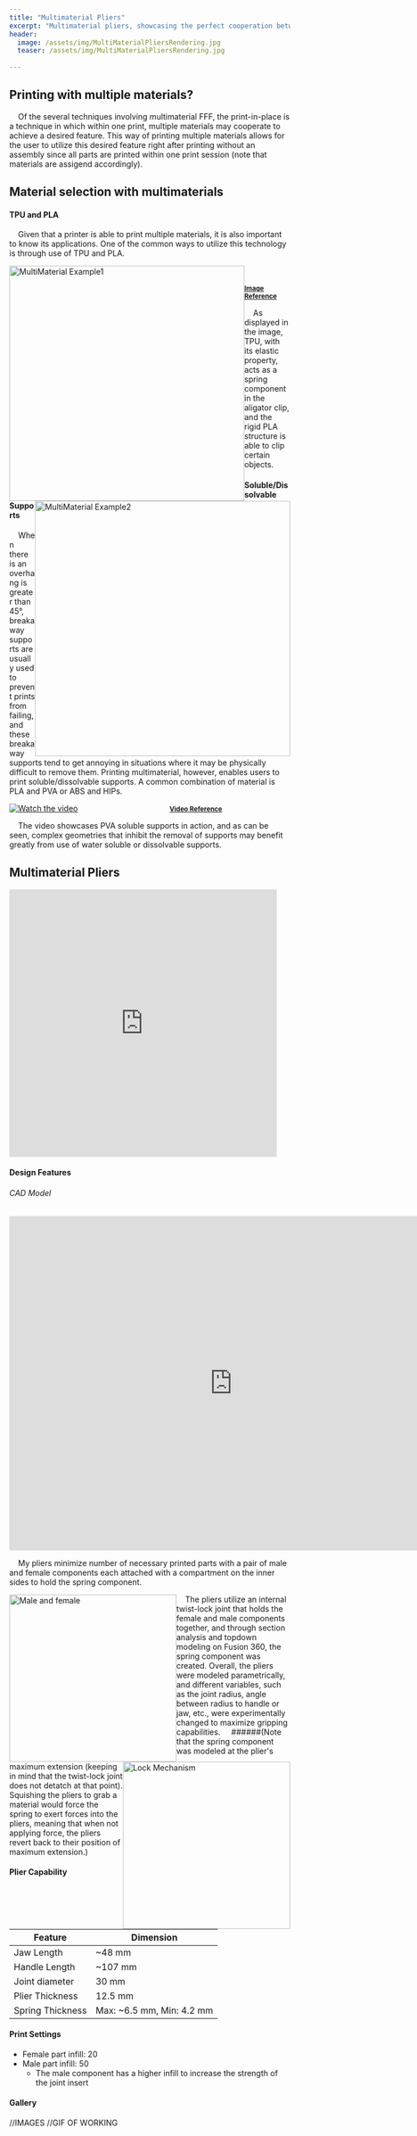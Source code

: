 ```yaml
---
title: "Multimaterial Pliers"
excerpt: "Multimaterial pliers, showcasing the perfect cooperation between rigid PLA and elastic TPU, is able to pick up things as small as a resistor."
header:
  image: /assets/img/MultiMaterialPliersRendering.jpg
  teaser: /assets/img/MultiMaterialPliersRendering.jpg
   
---
```

## Printing with multiple materials?

&nbsp;&nbsp;&nbsp;&nbsp;Of the several techniques involving multimaterial FFF, the print-in-place is a technique in which within one print, multiple materials may cooperate to achieve a desired feature. This way of printing multiple materials allows for the user to utilize this desired feature right after printing without an assembly since all parts are printed within one print session (note that materials are assigend accordingly). 

## Material selection with multimaterials

#### TPU and PLA

&nbsp;&nbsp;&nbsp;&nbsp;Given that a printer is able to print multiple materials, it is also important to know its applications. One of the common ways to utilize this technology is through use of TPU and PLA.

<img style="float: left;" src="https://ChanwooLe2.github.io/assets/img/MultiMaterialEx.png" alt="MultiMaterial Example1" width="422"/> <img style="float: right;" src="https://ChanwooLe2.github.io/assets/img/MultiMaterialEx2.png" alt="MultiMaterial Example2" width="458"/>
&nbsp;&nbsp;&nbsp;&nbsp;&nbsp;&nbsp;&nbsp;&nbsp;&nbsp;&nbsp;&nbsp;&nbsp;&nbsp;&nbsp;&nbsp;&nbsp;&nbsp;&nbsp;&nbsp;&nbsp;&nbsp;&nbsp;&nbsp;&nbsp;&nbsp;&nbsp;&nbsp;&nbsp;&nbsp;&nbsp;&nbsp;&nbsp;&nbsp;&nbsp;&nbsp;&nbsp;&nbsp;&nbsp;&nbsp;&nbsp;<small> [**Image Reference**](https://community.ultimaker.com/topic/42890-ultimaker-cura-53-beta-released/) </small>

&nbsp;&nbsp;&nbsp;&nbsp;As displayed in the image, TPU, with its elastic property, acts as a spring component in the aligator clip, and the rigid PLA structure is able to clip certain objects.

#### Soluble/Dissolvable Supports

&nbsp;&nbsp;&nbsp;&nbsp;When there is an overhang is greater than 45°, breakaway supports are usually used to prevent prints from failing, and these breakaway supports tend to get annoying in situations where it may be physically difficult to remove them. Printing multimaterial, however, enables users to print soluble/dissolvable supports. A common combination of material is PLA and PVA or ABS and HIPs.

[![Watch the video](https://img.youtube.com/vi/_PhN_3ijv8I/maxresdefault.jpg)](https://youtu.be/_PhN_3ijv8I)
&nbsp;&nbsp;&nbsp;&nbsp;&nbsp;&nbsp;&nbsp;&nbsp;&nbsp;&nbsp;&nbsp;&nbsp;&nbsp;&nbsp;&nbsp;&nbsp;&nbsp;&nbsp;&nbsp;&nbsp;&nbsp;&nbsp;&nbsp;&nbsp;&nbsp;&nbsp;&nbsp;&nbsp;&nbsp;&nbsp;&nbsp;&nbsp;&nbsp;&nbsp;&nbsp;&nbsp;&nbsp;&nbsp;&nbsp;&nbsp;<small> [**Video Reference**](https://www.youtube.com/@3dprintlife253) </small>

&nbsp;&nbsp;&nbsp;&nbsp;The video showcases PVA soluble supports in action, and as can be seen, complex geometries that inhibit the removal of supports may benefit greatly from use of water soluble or dissolvable supports.

## Multimaterial Pliers

<iframe src="https://giphy.com/embed/7tUbr1NVhyq3XBHtzr" width="480" height="480" frameBorder="0" class="giphy-embed" allowFullScreen></iframe><p><a href="https://giphy.com/gifs/7tUbr1NVhyq3XBHtzr"></a></p>

#### Design Features

###### CAD Model
<iframe src="https://vanderbilt643.autodesk360.com/shares/public/SH512d4QTec90decfa6e52489135c91e2e3a?mode=embed" width="800" height="600" allowfullscreen="true" webkitallowfullscreen="true" mozallowfullscreen="true"  frameborder="0"></iframe>

&nbsp;&nbsp;&nbsp;&nbsp;My pliers minimize number of necessary printed parts with a pair of male and female components each attached with a compartment on the inner sides to hold the spring component. 

<img style="float: left;" src="https://ChanwooLe2.github.io/assets/img/20240402_163049.jpg" alt="Male and female" width="300"/> <img style="float: right;" src="https://ChanwooLe2.github.io/assets/img/MultiMaterialTwistLock.png" alt="Lock Mechanism" width="300"/>





&nbsp;&nbsp;&nbsp;&nbsp;The pliers utilize an internal twist-lock joint that holds the female and male components together, and through section analysis and topdown modeling on Fusion 360, the spring component was created. Overall, the pliers were modeled parametrically, and different variables, such as the joint radius, angle between radius to handle or jaw, etc., were experimentally changed to maximize gripping capabilities.
&nbsp;&nbsp;&nbsp;&nbsp;######(Note that the spring component was modeled at the plier's maximum extension (keeping in mind that the twist-lock joint does not detatch at that point). Squishing the pliers to grab a material would force the spring to exert forces into the pliers, meaning that when not applying force, the pliers revert back to their position of maximum extension.)

#### Plier Capability
| Feature | Dimension |
| --- | --- |
| Jaw Length | ~48 mm |
| Handle Length | ~107 mm |
| Joint diameter | 30 mm |
| Plier Thickness | 12.5 mm |
| Spring Thickness | Max: ~6.5 mm, Min: 4.2 mm |

#### Print Settings
 * Female part infill: 20
 * Male part infill: 50
   * The male component has a higher infill to increase the strength of the joint insert

#### Gallery

//IMAGES
//GIF OF WORKING

